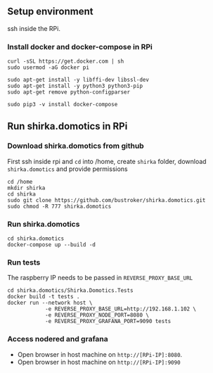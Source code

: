 ## Setup environment 
ssh inside the RPi.

### Install docker and docker-compose in RPi
```console
curl -sSL https://get.docker.com | sh
sudo usermod -aG docker pi

sudo apt-get install -y libffi-dev libssl-dev
sudo apt-get install -y python3 python3-pip
sudo apt-get remove python-configparser

sudo pip3 -v install docker-compose
```

## Run shirka.domotics in RPi
### Download shirka.domotics from github
First ssh inside rpi and `cd` into /home, create `shirka` folder, download `shirka.domotics` and provide permissions
```console
cd /home
mkdir shirka
cd shirka
sudo git clone https://github.com/bustroker/shirka.domotics.git
sudo chmod -R 777 shirka.domotics
```

### Run shirka.domotics
```console
cd shirka.domotics
docker-compose up --build -d
```

### Run tests
The raspberry IP needs to be passed in `REVERSE_PROXY_BASE_URL`
```console 
cd shirka.domotics/Shirka.Domotics.Tests
docker build -t tests .
docker run --network host \
            -e REVERSE_PROXY_BASE_URL=http://192.168.1.102 \
            -e REVERSE_PROXY_NODE_PORT=8080 \
            -e REVERSE_PROXY_GRAFANA_PORT=9090 tests
```

### Access nodered and grafana
- Open browser in host machine on `http://[RPi-IP]:8080`.
- Open browser in host machine on `http://[RPi-IP]:9090`